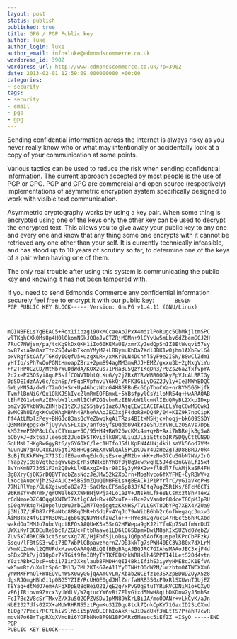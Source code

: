 ```yaml
---
layout: post
status: publish
published: true
title: GPG / PGP Public key
author: luke
author_login: luke
author_email: info+luke@edmondscommerce.co.uk
wordpress_id: 3902
wordpress_url: http://www.edmondscommerce.co.uk/?p=3902
date: 2013-02-01 12:59:09.000000000 +00:00
categories:
- security
tags:
- security
- email
- pgp
- gpg
---
```

Sending confidential information across the Internet is always risky as you never really know who or what may intentionally or accidentally look at a copy of your communication at some points.

Various tactics can be used to reduce the risk when sending confidential information. The current approach accepted by most people is the use of PGP or GPG. PGP and GPG are commercial and open source (respectively) implementations of asymmetric encryption system specifically designed to work with visible text communication.

Asymmetric cryptography works by using a key pair. When some thing is encrypted using one of the keys only the other key can be used to decrypt the encrypted text. This allows you to give away your public key to any one and every one and know that any thing some one encrypts with it cannot be retrieved any one other than your self. It is currently technically infeasible, and has stood up to 10 years of scrutiny so far, to determine one of the keys of a pair when having one of them.

The only real trouble after using this system is communicating the public key and knowing it has not been tampered with.

If you need to send Edmonds Commerce any confidential information securely feel free to encrypt it with our public key:
<code>
-----BEGIN PGP PUBLIC KEY BLOCK-----
Version: GnuPG v1.4.11 (GNU/Linux)

mQINBFELsYgBEAC5+Rox1iibzg19OkMCcaeApJPxX4mdzlPoRugc5ObMkjltmSPC
vlTKqhCXk0Ms8p4H0lOkomNSkJQ8oJvCTZRjMQMn+9lGYvUw5mLbv6dZbemGCJ2H
7RuC7NWjsm/pa/tcKg9kDxQKH1iIo60KEMaUE/xmrXyJedQpSnIZ8EtWvqvi57sy
ov87xia9a8azTfoZSQ4wHbTkcmYMyM2+LBBymuKhDa7XdlJBK1w0jhm1AXbEwl64
bxVRgf5tGAf/TGKdyIGQfU5+uzgXLRH/xMKr0LN4DChhl5yF9e2ISN/BSwClZdmI
yHfIo/sPh7wOoPGNtHmoapZBrx+2pm894agMM3mwRJJHEMZ/gxxu3b+2gNxgViYu
+h2THP0CZCD/MtMb7WuDdWdA/KOX2us71PRa3u5QzYIKqDn3/P0ZsZ6aZfxfvpYA
2d2xePX3QSyi8quP5sffCOWVTDhtQLKuG/y2jZRx8YRzWBR0OGkyFpVJcALBRIGy
0pSDEIdzAAy6c/qznSp/rFqbRVpfnvUY6kQjVtFK3GiLyDGZ2Jy1y+Ie3NWhBDQC
6WLyMN54/dw9rT2mOd+Sr+Uy46hczNbnG4H8GPBuEc6CpThnCXa+nrBYM5G6Hjfk
TvmflBnNiG/Qx1QkKJSkIvcZlmRmEOFBmxL+5YBsfpylCsYiloNR54q+HwARAQAB
tEhFZG1vbmRzIENvbW1lcmNlIChFZG1vbmRzIENvbW1lcmNlIEdQRyBLZXkpIDxp
bmZvQGVkbW9uZHNjb21tZXJjZS5jby51az6JAjgEEwECACIFAlELsYgCGwMGCwkI
BwMCBhUIAgkKCwQWAgMBAh4BAheAAAoJEC3xjF4doRBxDQ4P/04+KIZ9k7nbCipK
ff4AtLMolzPey+BHG3c83msQcVeZbwqkqAiTRzs4BIt+M5Hjc+hoqj+bk609SSOY
Q3MMTPqpgskRfjOyVwVSFLX1x/anf05yfsDQdoU94kYzeShJxYVHCLzOSAVs7DpE
kM52+eP6MP8oLCvrC9Ynuw+5O/95+H4+RW926wcKMx4m+q+B+Axi7WBRejkBgSw8
bOby+J+3xt6aJlee6pb2JuoIkSTKvidlk0W1NUiu3JL5iEttsbIR7SDQyCttUN9D
GqLMsLIHKgRwGgyBt6/yGYGOXC/lec1HTfoJ5fLKpFN4AUNjdkiLsaVk56od7VMs
hUunQW7q4UC4xK1U5gtIX5HHOgsWEXmvNlqAl5PCpCOVr4UzHeZgT3D88BRD/0k4
BqBjTLKkFW+pX7I3IofE6auXNqEdcGpsEsreqFM2bvhkK+zNo37Cu5GbN7NV/IrO
FYap2yI8sbVgth3sgWv6zxErRs0NHxbhYh8f0jUg9ewRwqHE5J4dk3nGVaLfI5xf
8vYnKmN7736S1FJn2Q8wkLlKBAxgZ+8sr98ISy3yM9X2w+flBdl7fuAMjkaSR4FH
8g8XryCjOK5rDQBVTYdbZasNdzJeJMv52k2Xo3rn+MpsNvco6fXYFKE+CyRBWV+z
lYoc1AuecVjh2SZ4AUCz+5BSimZQuQINBFELsYgBEACk1P1PYrlrC/yG1aVkqPHs
77MiRlVep/GL6Xgiwo0o8Ze73+5aCMzuEFSm5p83JfAEtq7ugZ5R1Ks/6FcM6CTi
96KmsYvHM7mP/qrOWel6sXXWPHHj9Pja4Lo1aIV+JNskmLfFe8ECsmxzt8hPTexZ
rCdNmoeDZC4Oqq4XNTWI74tlgCAd+Rw+0ZxuTe++Rce2vVanOz88dceT8CpMJpRU
sD0qAVR4g7HI0pelUcWuJrbC2M7TQeiggtzKkNHS/TVLLGKT8DbYPg7XBX4/ZUa9
j3NiJZ/UFD87rPBaNtd888qOMR+hSdqFv4YqJd79wWibBGhb2r6nfWegzqc3mxv3
AiMBTxz4fGI1VR3DWEJg6bGqQNJYHkfzuZloF++HYe3m2q7ucG47HEct56hRCXbd
wakdOuIMMJo7ubcVqctRFOsAAQUeK3a5SrG2HBWepa9gKJ2iYfmKp7Sw1fmWrDU7
UWXiKyFBCDEuRe9bcT/ZGUc+FtbRaawe1LD6lO6S0pmxBwlM8sKIxSUZYd0YebZ/
7Uv5k7d0KCBk3ct5zsdsXg77D/HjFbfSjLoDsyJQ6po5AofKguspelKPcCbPFzk/
6squ/lF8tSS3+wDi73D7WbPlGBpawzhqrnZ/DB3kkTg7sPWH40EC3V3B0x7dXLrM
VNmKLZmWvl2QMUFdxMzwvQARAQABiQIfBBgBAgAJBQJRC7GIAhsMAAoJEC3xjF4d
oRBxGPkP/j01QpQr7kTGit9fmIBMyThTKfEBKnkWRHklh46PPTI4lLetS20d4vtn
Y0ztABbKJbsP+ubii7Iir3Xkslaub8PMDH4QII4BkiIfihS3iyWyHMEBdJK1EfVA
wX5wmRt/uXmltSp6cJM13/7ML2KTs67eA1lYyDTNHtODdW2M/urzbtm0ATWCXXm6
ynWMXFPnOl+W8EQVLnWSX0wyGGjqAAmCvLm/Xbab2WCEfz1e3SX2pBDWDZOyX5z8
dgsRJQmgHBhGi1p0BG5YZIE/RcUHQE0gdJHlZerfaHRB350xP9xRlSXUwnTJUjEZ
T8Yaq+dtMdO7em+AFqXDpEQ8gHeiQ21/qE2g/xPvGOg9tuTYRuRVCDNiM1o+OXyO
vE6jIRiovm9Zvcx3yUWdLV/WZqtucYW6vBiZFlyGixd5MwH8qLbDKDnw2yJ5mhSr
FcI7Bc2V8cSrTMxvZ/X3u5Q2OPZVSDv1pMN89YKrLBiJA/moOOANr+vLkCyK/aJn
NbE2327dfs02XX+aMUWRHRN55ztPgmKu31ZDqc8tck7QnkCpKY71GaxID2SLOXmd
tLOgP7Peci/RC7EhiV9lh5ii5pVeDLCFhIoAkK+wJiDVdUkf3WLtTS7P+ahR7cvR
movN7o6BrTspRXqXVmoBi6YOFbNNoBP9N1BPDARz6Maeoc5iEfZZ
=ISyO
-----END PGP PUBLIC KEY BLOCK-----
</code>
